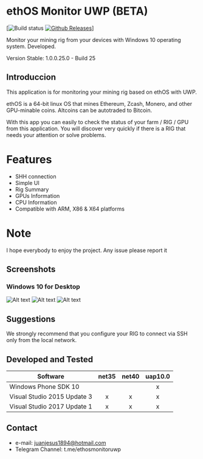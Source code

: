 # ethOS Monitor UWP (BETA)

[![Build status](https://ci.appveyor.com/api/projects/status/ih77qu6tap3o92gu/branch/develop?svg=true)
[![Github Releases](https://img.shields.io/github/downloads/atom/atom/latest/total.svg)](https://github.com/juanjhb1894/ethOS-Monitor-UWP/releases)]

Monitor your mining rig from your devices with Windows 10 operating system. Developed.

Version Stable: 1.0.0.25.0 - Build 25

## Introduccion

This application is for monitoring your mining rig based on ethOS with UWP.

ethOS is a 64-bit linux OS that mines Ethereum, Zcash, Monero, and other GPU-minable coins. Altcoins can be autotraded to Bitcoin.

With this app you can easily to check the status of your farm / RIG / GPU from this application. You will discover very quickly if there is a RIG that needs your attention or solve problems.

# Features

* SHH connection
* Simple UI
* Rig Summary
* GPUs Information
* CPU Information
* Compatible with ARM, X86 & X64 platforms

# Note

I hope everybody to enjoy the project. Any issue please report it


## Screenshots

### Windows 10 for Desktop
![Alt text](http://i63.tinypic.com/2d0kh2s.png?raw=true "UI - Rig Summary")
![Alt text](http://i68.tinypic.com/70zyhu.png?raw=true "UI - GPU Information")
![Alt text](http://i65.tinypic.com/nnwl1h.png?raw=true "UI - CPU Information")


## Suggestions

We strongly recommend that you configure your RIG to connect via SSH only from the local network.

## Developed and Tested

Software                          | net35 | net40 | uap10.0 |
--------------------------------- | :---: | :---: | :-----: |
Windows Phone SDK 10              |       |       |    x    |
Visual Studio 2015 Update 3       | x     | x     |    x    |
Visual Studio 2017 Update 1       | x     | x     |    x    |

## Contact

* e-mail: juanjesus1894@hotmail.com
* Telegram Channel: t.me/ethosmonitoruwp
